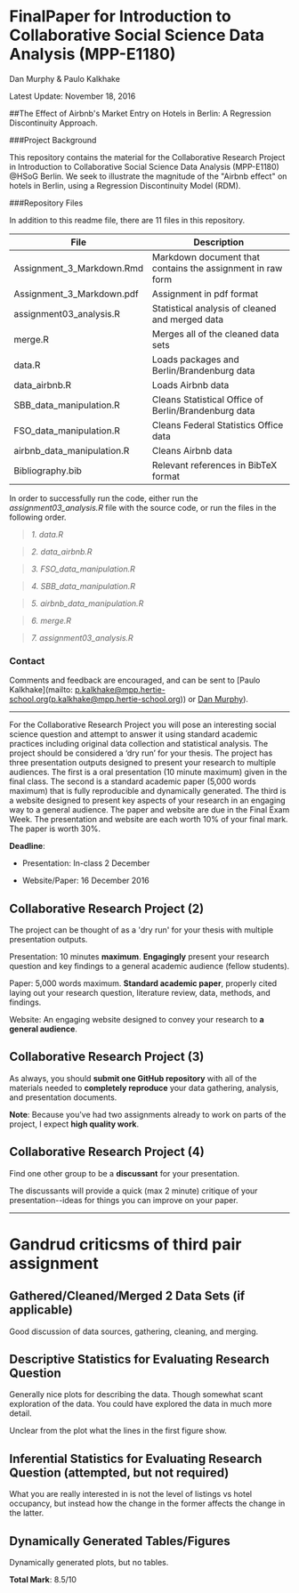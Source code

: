 # FinalPaper for Introduction to Collaborative Social Science Data Analysis (MPP-E1180)

Dan Murphy & Paulo Kalkhake

Latest Update: November 18, 2016

##The Effect of Airbnb's Market Entry on Hotels in Berlin: A Regression Discontinuity Approach.

###Project Background

This repository contains the material for the Collaborative Research Project in Introduction to Collaborative Social Science Data Analysis (MPP-E1180) @HSoG Berlin. We seek to illustrate the magnitude of the "Airbnb effect" on hotels in Berlin, using a Regression Discontinuity Model (RDM).

###Repository Files

In addition to this readme file, there are 11 files in this repository.

| File                    | Description |
| ----------------------- | --------------------- | 
| Assignment_3_Markdown.Rmd    | Markdown document that contains the assignment in raw form | 
| Assignment_3_Markdown.pdf  | Assignment in pdf format  |
| assignment03_analysis.R  | Statistical analysis of cleaned and merged data  |
| merge.R  | Merges all of the cleaned data sets  |
| data.R | Loads packages and Berlin/Brandenburg data  |
| data_airbnb.R | Loads Airbnb data  |
| SBB_data_manipulation.R | Cleans Statistical Office of Berlin/Brandenburg data  |
| FSO_data_manipulation.R | Cleans Federal Statistics Office data  |
| airbnb_data_manipulation.R | Cleans Airbnb data  |
| Bibliography.bib | Relevant references in BibTeX format |

In order to successfully run the code, either run the *assignment03_analysis.R* file with the source code, or run the files in the following order. 

> *1. data.R*

> *2. data_airbnb.R*

> *3. FSO_data_manipulation.R*

> *4. SBB_data_manipulation.R*

> *5. airbnb_data_manipulation.R*

> *6. merge.R*

> *7. assignment03_analysis.R*

### Contact
Comments and feedback are encouraged, and can be sent to [Paulo Kalkhake](mailto: p.kalkhake@mpp.hertie-school.org(p.kalkhake@mpp.hertie-school.org)) or [Dan Murphy](mailto:danieljmurphy01@gmail.com)).






__________________________________________
For the Collaborative Research Project you will pose an interesting social science question and attempt to answer it using standard academic practices including original data collection and statistical analysis. The project should be considered a ‘dry run’ for your thesis. The project has three presentation outputs designed to present your research to multiple audiences. The first is a oral presentation (10 minute maximum) given in the final class. The second is a standard academic paper (5,000 words maximum) that is fully reproducible and dynamically generated. The third is a website designed to present key aspects of your research in an engaging way to a general audience. The paper and website are due in the Final Exam Week. The presentation and website are each worth 10% of your final mark. The paper is worth 30%.

**Deadline**:

- Presentation: In-class 2 December

- Website/Paper: 16 December 2016

## Collaborative Research Project (2)

The project can be thought of as a 'dry run' for your thesis with multiple 
presentation outputs.

Presentation: 10 minutes **maximum**. **Engagingly** present your research
question and key findings to a general academic audience (fellow students).

Paper: 5,000 words maximum. **Standard academic paper**, properly cited laying out
your research question, literature review, data, methods, and findings.

Website: An engaging website designed to convey your research to **a general
audience**.

## Collaborative Research Project (3)

As always, you should **submit one GitHub repository** with all of the
materials needed to **completely reproduce** your data gathering, analysis, and
presentation documents.

**Note**: Because you've had two assignments already to work on parts of the
project, I expect **high quality work**.

## Collaborative Research Project (4)

Find one other group to be a **discussant** for your presentation.

The discussants will provide a quick (max 2 minute) critique of your 
presentation--ideas for things you can improve on your paper.


________________
# Gandrud criticsms of third pair assignment

## Gathered/Cleaned/Merged 2 Data Sets (if applicable)

Good discussion of data sources, gathering, cleaning, and merging.

## Descriptive Statistics for Evaluating Research Question

Generally nice plots for describing the data. Though somewhat scant exploration of the data. You could have explored the data in much more detail.

Unclear from the plot what the lines in the first figure show.

## Inferential Statistics for Evaluating Research Question (attempted, but not required)

What you are really interested in is not the level of listings vs hotel occupancy, but instead how the change in the former affects the change in the latter.

## Dynamically Generated Tables/Figures

Dynamically generated plots, but no tables.



**Total Mark**:  8.5/10
